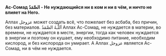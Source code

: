 **Ас-Сомад الصَّمَدُ - Не нуждающийся ни в ком и ни в чём, и ничто не влияет на Него.**

Аллах عزوجل может создать всё, что пожелает без асбаба, без причин, без
материалов. اَللَّـهُ الصَّمَدُ Аллах Ас-Сомад, не нуждается в материи, во
времени, не нуждается в месте, энергии, тогда как человек нуждается в
энергии и поэтому он кушает, ему необходимо питание, необходим кислород,
и без кислорода он умирает. А Аллах عزوجل является Ас-Сомад, ни в чём не
нуждается.